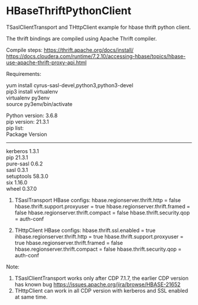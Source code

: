 # HBaseThriftPythonClient

TSaslClientTransport and THttpClient example for hbase thrift python client.

The thrift bindings are compiled using Apache Thrift compiler.

Compile steps:
https://thrift.apache.org/docs/install/
https://docs.cloudera.com/runtime/7.2.10/accessing-hbase/topics/hbase-use-apache-thrift-proxy-api.html

Requirements:

yum install cyrus-sasl-devel,python3,python3-devel  
pip3 install virtualenv  
virtualenv py3env  
source py3env/bin/activate  

Python version: 3.6.8  
pip version: 21.3.1  
pip list:  
Package    Version
---------- -------
kerberos   1.3.1  
pip        21.3.1  
pure-sasl  0.6.2  
sasl       0.3.1  
setuptools 58.3.0  
six        1.16.0  
wheel      0.37.0  

1. TSaslTransport
HBase configs:
hbase.regionserver.thrift.http = false
hbase.thrift.support.proxyuser = true
hbase.regionserver.thrift.framed = false
hbase.regionserver.thrift.compact = false
hbase.thrift.security.qop = auth-conf

2. THttpClient
HBase configs:
hbase.thrift.ssl.enabled = true
ihbase.regionserver.thrift.http = true
hbase.thrift.support.proxyuser = true
hbase.regionserver.thrift.framed = false
hbase.regionserver.thrift.compact = false
hbase.thrift.security.qop = auth-conf

Note:
1. TSaslClientTransport works only after CDP 7.1.7, the earlier CDP version has known bug https://issues.apache.org/jira/browse/HBASE-21652
2. THttpClient can work in all CDP version with kerberos and SSL enabled at same time.
